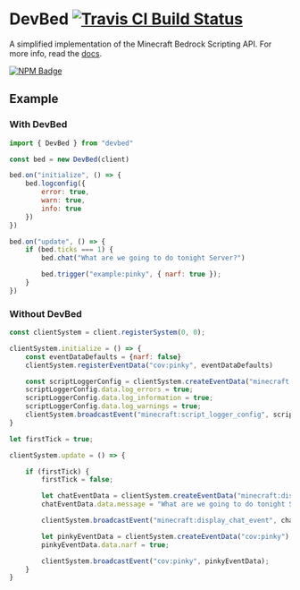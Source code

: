 # DevBed [![Travis CI Build Status](https://img.shields.io/travis/com/Richienb/devbed/master.svg?style=for-the-badge)](https://travis-ci.com/Richienb/devbed)

A simplified implementation of the Minecraft Bedrock Scripting API. For more info, read the [docs](https://richienb.github.io/devbed).

[![NPM Badge](https://nodei.co/npm/devbed.png)](https://npmjs.com/package/devbed)

## Example

### With DevBed

```js
import { DevBed } from "devbed"

const bed = new DevBed(client)

bed.on("initialize", () => {
    bed.logconfig({
        error: true,
        warn: true,
        info: true
    })
})

bed.on("update", () => {
    if (bed.ticks === 1) {
        bed.chat("What are we going to do tonight Server?")

        bed.trigger("example:pinky", { narf: true });
    }
})
```

### Without DevBed

```js
const clientSystem = client.registerSystem(0, 0);

clientSystem.initialize = () => {
	const eventDataDefaults = {narf: false}
	clientSystem.registerEventData("cov:pinky", eventDataDefaults)

	const scriptLoggerConfig = clientSystem.createEventData("minecraft:script_logger_config");
	scriptLoggerConfig.data.log_errors = true;
	scriptLoggerConfig.data.log_information = true;
	scriptLoggerConfig.data.log_warnings = true;
	clientSystem.broadcastEvent("minecraft:script_logger_config", scriptLoggerConfig);
}

let firstTick = true;

clientSystem.update = () => {

	if (firstTick) {
		firstTick = false;

		let chatEventData = clientSystem.createEventData("minecraft:display_chat_event");
		chatEventData.data.message = "What are we going to do tonight Server?";

		clientSystem.broadcastEvent("minecraft:display_chat_event", chatEventData);

		let pinkyEventData = clientSystem.createEventData("cov:pinky");
		pinkyEventData.data.narf = true;

		clientSystem.broadcastEvent("cov:pinky", pinkyEventData);
	}
}
```
